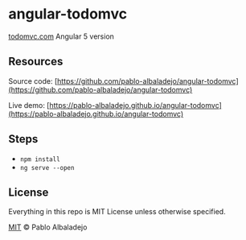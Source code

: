# angular-todomvc
[todomvc.com](http://todomvc.com) Angular 5 version

## Resources

Source code: [https://github.com/pablo-albaladejo/angular-todomvc](https://github.com/pablo-albaladejo/angular-todomvc)

Live demo: [https://pablo-albaladejo.github.io/angular-todomvc](https://pablo-albaladejo.github.io/angular-todomvc)

## Steps
* `npm install`
* `ng serve --open`

## License

Everything in this repo is MIT License unless otherwise specified.

[MIT](license.md) © Pablo Albaladejo
